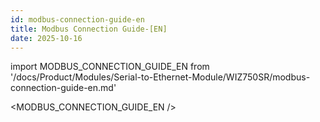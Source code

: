 ```yaml
---
id: modbus-connection-guide-en
title: Modbus Connection Guide-[EN]
date: 2025-10-16
---
```


<!-- 상위 문서인 /docs/Product/Modules/Serial-to-Ethernet-Module/WIZ750SR/modbus-connection-guide-en.md 문서를 수정해주세요 -->

import MODBUS_CONNECTION_GUIDE_EN from '/docs/Product/Modules/Serial-to-Ethernet-Module/WIZ750SR/modbus-connection-guide-en.md'

<MODBUS_CONNECTION_GUIDE_EN />
